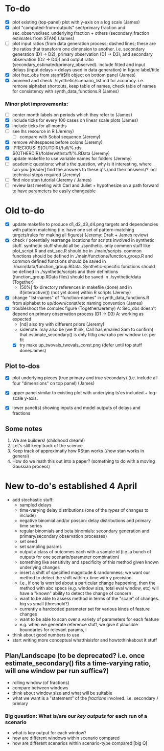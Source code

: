 # To-do
- [x] plot existing (top-panel) plot with y-axis on a log scale (James)
- [x] plot "computed-from-outputs" sec/primary fraction and sec_observed/sec_underlying fraction + others (secondary_fraction estimates from STAN) (James)
- [ ] plot input ratios (from data generation process; dashed lines; these are the ratios that transform one dimension to another. i.e. secondary generation (D1 -> D2), primary observation (D1 -> D3), and secondary observation (D2 -> D4)) and output ratio (secondary_estimated/primary_observed). include fitted and input delays (input delays = delays used in data generation) in figure label/title
- [x] plot frac_obs from stanfit$fit object on bottom panel (James)
- [x] ammend and check ./synthetic/scenario_list.md for accuracy. i.e. remove alphabet shortcuts, keep table of names, check table of names for consistency with synth_data_functions.R (James)

### Minor plot improvements:
- [ ] center month labels on periods which they refer to (James)
- [x] include ticks for every 100 cases on linear scale plots (James)
- [x] include ticks for all months
- [ ] see lhs resource in R (Jeremy)
	- [ ] compare with Sobol sequence (Jeremy)
- [x] remove whitespaces before colons (Jeremy)
- [x] .PRECIOUS: ${OUTDIR}/full/%.rds ${OTHERDIR}/folderwithstuff/%.RData (Jeremy)
- [x] update makefile to use variable names for folders (Jeremy)
- [ ] academic questions: what's the question, why is it interesting, where can *you* [reader] find the answers to these q's (and their answers)? incl technical steps required (Jeremy)
- [ ] find nice stan tutorial (Jeremy / James)
- [ ] review last meeting with Carl and Juliet + hypothesize on a path forward to have parameters be easily changeable

# Old to-do
- [x] update makefile to produce d1_d2_d3_d4.png targets and dependencies with pattern matching (i.e. have one set of pattern-matching targets/rules for making all figures) (Jeremy: Draft + James review)
- [x] check / potentially rearrange locations for scripts involved in synthetic stuff. synthetic stuff should all be ./synthetic. only common stuff like plot_script.R and est_sec.R should be in ./main/scripts. common functions should be defined in ./main/functions/function_group.R and common defined functions should be saved in ./main/data/function_group.RData. Synthetic-specific functions should be defined in ./synthetic/scripts and their definitions (function_group.RData files) should be saved in ./synthetic/data (Together)
	- [50%] fix directory references in makefile (done) and in if(interactive()) (not yet done) within R scripts (Jeremy)
- [x] change "list-names" of "function-names" in synth_data_functions.R from alphabet to up/down/const/etc naming convention (James)
- [x] troubleshoot the complex figure (Together/Jeremy) A: Sec_obs doesn't depend on primary observation process (D1 -> D3) A: working as expected
	- [nd] also try with different priors (Jeremy)
	- sidenote: may also be (we think, Carl has emailed Sam to confirm) that estimate_secondary() is only fittig *one* ratio per window i.e. per fit
	- [x] try make up_twovals_twovals_const.png (defer until top stuff done/James)

##	Plot to-dos
- [x] plot underlying pieces (true primary and true secondary) (i.e. include all four "dimensions" on top panel) (James)

- [x] upper panel similar to existing plot with underlying ts'es included + log-scale y-axis. 
- [x] lower panel(s) showing inputs and model outputs of delays and fractions

## Some notes
1. We are builders! (childhood dream!)
2. Let's still keep track of the science
3. Keep track of approximatly how RStan works (/how stan works in general)
4. How do we math this out into a paper? (something to do with a moving Gaussian process)
 

# New to-do's established 4 April
- add stochastic stuff:
	- sampled delays
	- time-varying delay distributions (one of the *types* of changes to include)
	- negative binomial and/or posson: delay distributions and primary time series
	- regular binomials and beta binomials: secondary generation and primary/secondary observation processes)
	- set seed
	- set sampling params
	- output a class of outcomes each with a sample id (i.e. a bunch of outputs for one scenario/parameter combination)
	- something like sensitivity and specificity of this method given known underlying changes
	- insert a shift of specified magnitude & randomness; we want our method to detect the shift within x time with y precision
	- i.e., if one is worried about a particular change happening, then the method with abc specs (e.g. window size, total eval window, etc) will have a "known" ability to detect the change of concern
	- want to be able to assess method in terms of the "scale" of changes. big vs small (threshold?)
	- currently a hardcoded parameter set for various kinds of feature changes
	- want to be able to scan over a variety of parameters for each feature
	- e.g. when we generate reference stuff, we give it plausible boundaries for relevant params, i
- think about good numbers to use
- start writing more conceptual whatthisisfor and howtothinkabout it stuff

## Plan/Landscape (to be deprecated? i.e. once estimate_secondary() fits a time-varying ratio, will one window per run suffice?)
- rolling window (of fractions)
- compare between windows
- think about window size and what will be suitable
- what we want is a "statement" of the *fractions* involved. i.e. secondary / primary

### Big question: What is/are our *key outputs* for each run of a scenario
- what is key output for each window?
- how are different windows within scenario compared
- how are different scenarios within scenario-type compared [big Q]




